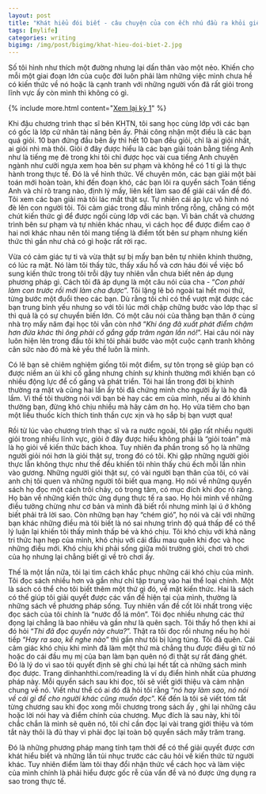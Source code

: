 ```yaml
---
layout: post
title: "Khát hiểu đói biết - câu chuyện của con ếch nhú đầu ra khỏi giếng (kỳ 2)"
tags: [mylife]
categories: writing
bigimg: /img/post/bigimg/khat-hieu-doi-biet-2.jpg
---
```


Số tôi hình như thích một đường nhưng lại dấn thân vào một nẻo. Khiến cho mỗi một giai đoạn lớn của cuộc đời luôn phải làm những việc mình chưa hề có kiến thức về nó hoặc là cạnh tranh với những người vốn đã rất giỏi trong lĩnh vực ấy còn mình thì không có gì.

{% include more.html content="[Xem lại kỳ 1](/writing/khat-hieu-doi-biet-cau-chuyen-cua-con-ech-nhu-dau-ra-khoi-gieng-1)" %}

Khi đậu chương trình thạc sĩ bên KHTN, tôi sang học cùng lớp với các bạn có gốc là lớp cử nhân tài năng bên ấy. Phải công nhận một điều là các bạn quá giỏi. 10 bạn đứng đầu bên ấy thì hết 10 bạn đều giỏi, chỉ là ai giỏi nhất, ai giỏi nhì mà thôi. Giỏi ở đây được hiểu là các bạn giải toán bằng tiếng Anh như là tiếng mẹ đẻ trong khi tôi chỉ được học vài cua tiếng Anh chuyên ngành như cưỡi ngựa xem hoa bên sư phạm và không hề có 1 tí gì là thực hành trong thực tế.  Đó là về hình thức. Về chuyên môn, các bạn giải một bài toán mới hoàn toàn, khi đến đoạn khó, các bạn lôi ra quyển sách Toán tiếng Anh và chỉ rõ trang nào, định lý mấy, liên kết làm sao để giải cái vấn đề đó. Tôi xem các bạn giải mà tôi lác mắt thật sự. Tự nhiên cái áp lực vô hình nó đè lên con người tôi. Tôi cảm giác trong đầu mình trống rỗng, chẳng có một chút kiến thức gì để được ngồi cùng lớp với các bạn. Vì bản chất và chương trình bên sư phạm và tự nhiên khác nhau, vì cách học để được điểm cao ở hai nơi khác nhau nên tôi mang tiếng là điểm tốt bên sư phạm nhưng kiến thức thì gần như chả có gì hoặc rất rời rạc.

Vừa có cảm giác tự ti và vừa thật sự bị mấy bạn bên tự nhiên khinh thường, có lúc ra mặt. Nó làm tôi thấy tức, thấy xấu hổ và cơn háu đói về việc bổ sung kiến thức trong tôi trỗi dậy tuy nhiên vẫn chưa biết nên áp dụng phương pháp gì. Cách tôi đã áp dụng là một câu nói của cha - “*Con phải làm con trước rồi mới làm cha được*”. Tôi lặng lẽ bỏ ngoài tai hết mọi thứ, từng bước một đuổi theo các bạn. Dù rằng tôi chỉ có thể vượt mặt được các bạn trung bình yếu nhưng so với tôi lúc mới chập chững bước vào lớp thạc sĩ thì quả là có sự chuyển biến lớn. Có một câu nói của thằng bạn thân ở cùng nhà trọ mấy năm đại học tôi vẫn còn nhớ “*Khi ông đã xuất phát điểm chậm hơn đứa khác thì ông phải cố gắng gấp trăm ngàn lần nó!*”. Hai câu nói này luôn hiện lên trong đầu tôi khi tôi phải bước vào một cuộc cạnh tranh không cân sức nào đó mà kẻ yếu thế luôn là mình.

Có lẽ bạn sẽ chiêm nghiệm giống tôi một điểm, sự tôn trọng sẽ giúp bạn có được niềm an ủi khi cố gắng nhưng chính sự khinh thường mới khiến bạn có nhiều động lực để cố gắng và phát triển. Tôi hai lần trong đời bị khinh thường ra mặt và cũng hai lần ấy tôi đã chứng minh cho người ấy là họ đã lầm. Vì thế tôi thường nói với bạn bè hay các em của mình, nếu ai đó khinh thường bạn, đừng khó chịu nhiều mà hãy cảm ơn họ. Họ vừa tiêm cho bạn một liều thuốc kích thích tinh thần cực xịn và họ sắp bị bạn vượt qua!

Rồi từ lúc vào chương trình thạc sĩ và ra nước ngoài, tôi gặp rất nhiều người giỏi trong nhiều lĩnh vực, giỏi ở đây được hiểu không phải là “giỏi toán” mà là họ giỏi về kiến thức bách khoa. Tuy nhiên đa phần trong số họ là những người giỏi nói hơn là giỏi thật sự, trong đó có tôi. Khi gặp những người giỏi thực lẫn không thực như thế đều khiến tôi nhìn thấy chú ếch mỗi lần nhìn vào gương. Những người giỏi thật sự, có vài người bạn thân của tôi, có vài anh chị tôi quen và những người tôi biết qua mạng. Họ nói về những quyển sách họ đọc một cách trôi chảy, có trọng tâm, có mục đích khi đọc rõ ràng. Họ bàn về những kiến thức ứng dụng thực tế ra sao. Họ hỏi mình về những điều tưởng chừng như cơ bản và mình đã biết rồi nhưng mình lại ú ớ không biết phải trả lời sao. Còn những bạn hay “chém gió”, họ nói và cãi với những bạn khác những điều mà tôi biết là nó sai nhưng trình độ quá thấp để có thể lý luận lại khiến tôi thấy mình thấp bé và khó chịu. Tôi khó chịu với khả năng tri thức hạn hẹp của mình, khó chịu với cái đầu mau quên khi đọc và học những điều mới. Khó chịu khi phải sống giữa môi trường giỏi, chơi trò chơi của họ nhưng lại chẳng biết gì về trò chơi ấy.

Thế là một lần nữa, tôi lại tìm cách khắc phục những cái khó chịu của mình. Tôi đọc sách nhiều hơn và gần như chỉ tập trung vào hai thể loại chính. Một là sách có thể cho tôi biết thêm một thứ gì đó, về mặt kiến thức. Hai là sách có thể giúp tôi giải quyết được các vấn đề hiện tại của mình, thường là những sách về phương pháp sống. Tuy nhiên vấn đề cốt lõi nhất trong việc đọc sách của tôi chính là “nước đổ lá môn”. Tôi đọc nhiều nhưng các thứ đọng lại chẳng là bao nhiêu và gần như là quên sạch. Tôi thấy hổ thẹn khi ai đó hỏi “*Thi đã đọc quyển này chưa?*”. Thật ra tôi đọc rồi nhưng nếu họ hỏi tiếp “*Hay ra sao, kể nghe nào*” thì gần như tôi bị lúng túng. Tôi đã quên. Cái cảm giác khó chịu khi mình đã làm một thứ mà chẳng thu được điều gì từ nó hoặc do cái đầu mụ mị của bạn làm bạn quên nó đi thật sự rất đáng ghét. Đó là lý do vì sao tôi quyết định sẽ ghi chú lại hết tất cả những sách mình đọc được. Trang dinhanhthi.com/reading là ví dụ điển hình nhất của phương pháp này. Mỗi quyển sách sau khi đọc, tôi sẽ viết giới thiệu và cảm nhận chung về nó. Viết như thể có ai đó đã hỏi tôi rằng “*nó hay làm sao, nó nói về cái gì để cho người khác cũng muốn đọc*”. Kế đến là tôi sẽ viết tóm tắt từng chương sau khi đọc xong mỗi chương trong sách ấy , ghi lại những câu hoặc lời nói hay và điểm chính của chương. Mục đích là sau này, khi tôi chắc chắn là mình sẽ quên nó, tôi chỉ cần đọc lại vài trang giới thiệu và tóm tắt này thôi là đủ thay vì phải đọc lại toàn bộ quyển sách mấy trăm trang.

Đó là những phương pháp mang tính tạm thời để có thể giải quyết được cơn khát hiểu biết và những lần tủi nhục trước các câu hỏi về kiến thức từ người khác. Tuy nhiên điểm làm tôi thay đổi nhận thức về cách học và làm việc của mình chính là phải hiểu được gốc rễ của vấn đề và nó được ứng dụng ra sao trong thực tế. 